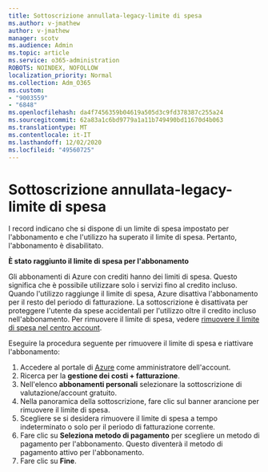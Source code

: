 ```yaml
---
title: Sottoscrizione annullata-legacy-limite di spesa
ms.author: v-jmathew
author: v-jmathew
manager: scotv
ms.audience: Admin
ms.topic: article
ms.service: o365-administration
ROBOTS: NOINDEX, NOFOLLOW
localization_priority: Normal
ms.collection: Adm_O365
ms.custom:
- "9003559"
- "6848"
ms.openlocfilehash: da4f7456359b04619a505d3c9fd378387c255a24
ms.sourcegitcommit: 62a83a1c6bd9779a1a11b749490bd11670d4b063
ms.translationtype: MT
ms.contentlocale: it-IT
ms.lasthandoff: 12/02/2020
ms.locfileid: "49560725"
---
```

# <a name="subscription-cancelled---legacy---spending-limit"></a>Sottoscrizione annullata-legacy-limite di spesa

I record indicano che si dispone di un limite di spesa impostato per l'abbonamento e che l'utilizzo ha superato il limite di spesa. Pertanto, l'abbonamento è disabilitato.

**È stato raggiunto il limite di spesa per l'abbonamento**

Gli abbonamenti di Azure con crediti hanno dei limiti di spesa. Questo significa che è possibile utilizzare solo i servizi fino al credito incluso. Quando l'utilizzo raggiunge il limite di spesa, Azure disattiva l'abbonamento per il resto del periodo di fatturazione. La sottoscrizione è disattivata per proteggere l'utente da spese accidentali per l'utilizzo oltre il credito incluso nell'abbonamento. Per rimuovere il limite di spesa, vedere [rimuovere il limite di spesa nel centro account](https://docs.microsoft.com/azure/cost-management-billing/manage/spending-limit#remove).

Eseguire la procedura seguente per rimuovere il limite di spesa e riattivare l'abbonamento:

1. Accedere al portale di [Azure](https://portal.azure.com/) come amministratore dell'account.
2. Ricerca per la **gestione dei costi + fatturazione**.
3. Nell'elenco **abbonamenti personali** selezionare la sottoscrizione di valutazione/account gratuito.
4. Nella panoramica della sottoscrizione, fare clic sul banner arancione per rimuovere il limite di spesa.
5. Scegliere se si desidera rimuovere il limite di spesa a tempo indeterminato o solo per il periodo di fatturazione corrente.
6. Fare clic su **Seleziona metodo di pagamento** per scegliere un metodo di pagamento per l'abbonamento. Questo diventerà il metodo di pagamento attivo per l'abbonamento.
7. Fare clic su **Fine**.
